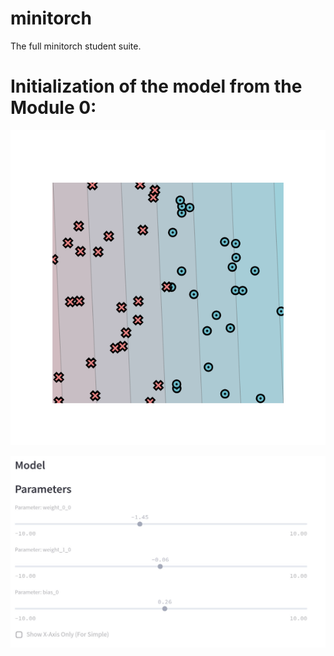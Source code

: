 # minitorch
The full minitorch student suite. 

# Initialization of the model from the Module 0:

![pl1](https://github.com/ntyazh/minitorch_dl2/blob/main/images/newplot.png)

![pl2](https://github.com/ntyazh/minitorch_dl2/blob/main/images/params.jpg)
